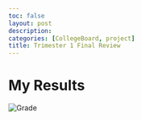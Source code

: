 ```yaml
---
toc: false
layout: post
description: 
categories: [CollegeBoard, project]
title: Trimester 1 Final Review
---
```

# My Results
![]({{site.baseurl}}/images/tri1final.png "Grade")